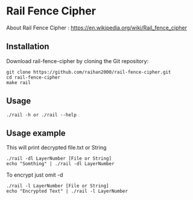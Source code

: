 # Rail Fence Cipher

About Rail Fence Cipher : https://en.wikipedia.org/wiki/Rail_fence_cipher


## Installation
Download rail-fence-cipher by cloning the Git repository:

    git clone https://github.com/raihan2000/rail-fence-cipher.git
    cd rail-fence-cipher
    make rail
    
## Usage
    
    ./rail -h or ./rail --help

## Usage example

This will print decrypted file.txt or String

    ./rail -dl LayerNumber [File or String]
    echo "Somthing" | ./rail -dl LayerNumber

To encrypt just omit -d

    ./rail -l LayerNumber [File or String]
    echo "Encrypted Text" | ./rail -l LayerNumber
